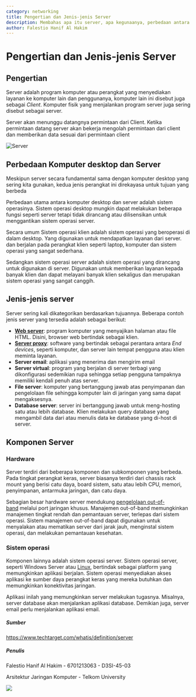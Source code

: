 ```yaml
---
category: networking
title: Pengertian dan Jenis-jenis Server
description: Membahas apa itu server, apa kegunaanya, perbedaan antara komputer desktop dan server, jenis-jenis server, dan komponen server.
author: Falestio Hanif Al Hakim
---
```


# Pengertian dan Jenis-jenis Server

## Pengertian

Server adalah program komputer atau perangkat yang menyediakan layanan ke komputer lain dan penggunanya, komputer lain ini disebut juga sebagai _Client_. Komputer fisik yang menjalankan program server juga sering disebut sebagai server.

Server akan menunggu datangnya permintaan dari Client. Ketika permintaan datang server akan bekerja mengolah permintaan dari client dan memberikan data sesuai dari permintaan client 

![Server](https://92newshd.tv/wp-content/uploads/2018/05/DATA-CENTER.jpg)

## Perbedaan Komputer desktop dan Server

Meskipun server secara fundamental sama dengan komputer desktop yang sering kita gunakan, kedua jenis perangkat ini direkayasa untuk tujuan yang berbeda 

Perbedaan utama antara komputer desktop dan server adalah sistem operasinya. Sistem operasi desktop mungkin dapat melakukan beberapa fungsi seperti server tetapi tidak dirancang atau dilisensikan untuk menggantikan sistem operasi server.

Secara umum Sistem operasi klien adalah sistem operasi yang beroperasi di dalam desktop. Yang digunakan untuk mendapatkan layanan dari server. dan berjalan pada perangkat klien seperti laptop, komputer dan sistem operasi yang sangat sederhana.

Sedangkan sistem operasi server adalah sistem operasi yang dirancang untuk digunakan di server. Digunakan untuk memberikan layanan kepada banyak klien dan dapat melayani banyak klien sekaligus dan merupakan sistem operasi yang sangat canggih.

## Jenis-jenis server

Server sering kali dikategorikan berdasarkan tujuannya. Beberapa contoh jenis server yang tersedia adalah sebagai berikut:

- **[Web server](https://www.techtarget.com/whatis/definition/Web-server)**: program komputer yang menyajikan halaman atau file HTML. Disini, browser web bertindak sebagai klien.
- **[Server proxy](https://www.techtarget.com/whatis/definition/proxy-server)**: software yang bertindak sebagai perantara antara _End devices_, seperti komputer, dan server lain tempat pengguna atau klien meminta layanan.
- **Server email**: aplikasi yang menerima dan mengirim email
- **Server virtual**: program yang berjalan di server terbagi yang dikonfigurasi sedemikian rupa sehingga setiap pengguna tampaknya memiliki kendali penuh atas server.
- **File server**: komputer yang bertanggung jawab atas penyimpanan dan pengelolaan file sehingga komputer lain di jaringan yang sama dapat mengaksesnya.
- **Database server**: server ini bertanggung jawab untuk meng-hosting satu atau lebih database. Klien melakukan query database yang mengambil data dari atau menulis data ke database yang di-host di server.

## Komponen Server

### Hardware

Server terdiri dari beberapa komponen dan subkomponen yang berbeda. Pada tingkat perangkat keras, server biasanya terdiri dari chassis rack mount yang berisi catu daya, board sistem, satu atau lebih CPU, memori, penyimpanan, antarmuka jaringan, dan catu daya.

Sebagian besar hardware server mendukung [pengelolaan out-of-band](https://www.youtube-nocookie.com/embed/EQjF6RzKSy4) melalui port jaringan khusus. Manajemen out-of-band memungkinkan manajemen tingkat rendah dan pemantauan server, terlepas dari sistem operasi. Sistem manajemen out-of-band dapat digunakan untuk menyalakan atau mematikan server dari jarak jauh, menginstal sistem operasi, dan melakukan pemantauan kesehatan.

### Sistem operasi

Komponen lainnya adalah sistem operasi server. Sistem operasi server, seperti Windows Server atau [Linux](https://www.techtarget.com/searchdatacenter/definition/Linux-operating-system), bertindak sebagai platform yang memungkinkan aplikasi berjalan. Sistem operasi menyediakan akses aplikasi ke sumber daya perangkat keras yang mereka butuhkan dan memungkinkan konektivitas jaringan.

Aplikasi inilah yang memungkinkan server melakukan tugasnya. Misalnya, server database akan menjalankan aplikasi database. Demikian juga, server email perlu menjalankan aplikasi email.

##### Sumber
https://www.techtarget.com/whatis/definition/server

##### Penulis
Falestio Hanif Al Hakim - 6701213063 - D3SI-45-03

Arsitektur Jaringan Komputer - Telkom University


![](https://serving.photos.photobox.com/1180290514a51f54c41410c1dc4ba00030d6633635b012938aacc226fb5fc6088ef5004b.jpg)